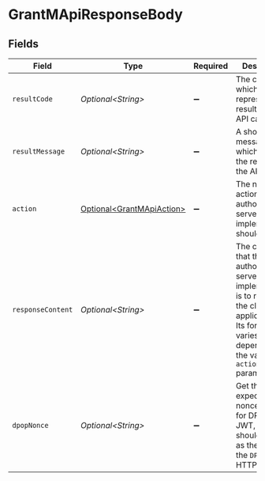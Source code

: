 # GrantMApiResponseBody


## Fields

| Field                                                                                                                                                             | Type                                                                                                                                                              | Required                                                                                                                                                          | Description                                                                                                                                                       |
| ----------------------------------------------------------------------------------------------------------------------------------------------------------------- | ----------------------------------------------------------------------------------------------------------------------------------------------------------------- | ----------------------------------------------------------------------------------------------------------------------------------------------------------------- | ----------------------------------------------------------------------------------------------------------------------------------------------------------------- |
| `resultCode`                                                                                                                                                      | *Optional\<String>*                                                                                                                                               | :heavy_minus_sign:                                                                                                                                                | The code which represents the result of the API call.                                                                                                             |
| `resultMessage`                                                                                                                                                   | *Optional\<String>*                                                                                                                                               | :heavy_minus_sign:                                                                                                                                                | A short message which explains the result of the API call.                                                                                                        |
| `action`                                                                                                                                                          | [Optional\<GrantMApiAction>](../../models/operations/GrantMApiAction.md)                                                                                          | :heavy_minus_sign:                                                                                                                                                | The next action that the authorization server implementation should take.                                                                                         |
| `responseContent`                                                                                                                                                 | *Optional\<String>*                                                                                                                                               | :heavy_minus_sign:                                                                                                                                                | The content that the authorization server implementation is to return to the client application.<br/>Its format varies depending on the value of `action` parameter.<br/> |
| `dpopNonce`                                                                                                                                                       | *Optional\<String>*                                                                                                                                               | :heavy_minus_sign:                                                                                                                                                | Get the expected nonce value for DPoP proof JWT, which should be used<br/>as the value of the `DPoP-Nonce` HTTP header.<br/>                                      |